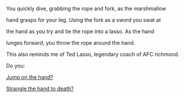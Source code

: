 You quickly dive, grabbing the rope and fork, as the marshmallow

hand grasps for your leg. Using the fork as a sword you swat at

the hand as you try and tie the rope into a lasso. As the hand

lunges forward, you throw the rope around the hand.

This also reminds me of Ted Lasso, legendary coach of AFC richmond. 

Do you:

[Jump on the hand?](../lasso-hand/ride/ride.md)

[Strangle the hand to death?](../lasso-hand/strangle/strangle.md)